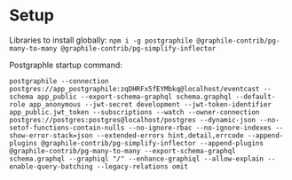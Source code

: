 # Setup

Libraries to install globally:
`npm i -g postgraphile @graphile-contrib/pg-many-to-many @graphile-contrib/pg-simplify-inflector`

Postgraphle startup command:

`postgraphile --connection postgres://app_postgraphile:zqDHRFx5fEYMbkq@localhost/eventcast --schema app_public --export-schema-graphql schema.graphql --default-role app_anonymous --jwt-secret development --jwt-token-identifier app_public.jwt_token --subscriptions --watch --owner-connection postgres://postgres:postgres@localhost/postgres --dynamic-json --no-setof-functions-contain-nulls --no-ignore-rbac --no-ignore-indexes --show-error-stack=json --extended-errors hint,detail,errcode --append-plugins @graphile-contrib/pg-simplify-inflector --append-plugins @graphile-contrib/pg-many-to-many --export-schema-graphql schema.graphql --graphiql "/" --enhance-graphiql --allow-explain --enable-query-batching --legacy-relations omit`
